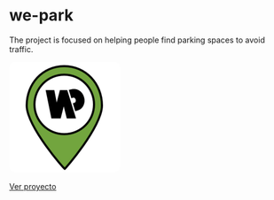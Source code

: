 # we-park
The project is focused on helping people find parking spaces to avoid traffic.


<img src="website/img/favoricon.svg" alt="Logo" width="200" style="border-radius: 10px;">

<a href="https://we-park.es/" target="_blank">Ver proyecto</a>

